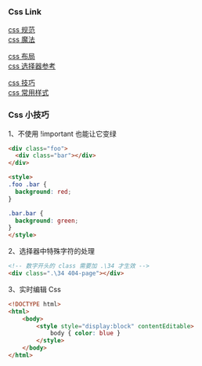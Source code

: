 
### Css Link
[css 规范](https://github.com/necolas/idiomatic-css/tree/master/translations/zh-CN)  
[css 魔法](https://github.com/cssmagic/CSS-Secrets)  

[css 布局](http://learnlayout.com/)  
[css 选择器参考](https://css4-selectors.com/selectors/)  

[css 技巧](https://github.com/AllThingsSmitty/css-protips/tree/master/translations/zh-CN)  
[css 常用样式](https://qishaoxuan.github.io/css_tricks/)  

### Css 小技巧
1、不使用 !important 也能让它变绿
```html
<div class="foo">
  <div class="bar"></div>
</div>

<style>
.foo .bar {
  background: red;
}

.bar.bar {
  background: green;
}
</style>
```

2、选择器中特殊字符的处理
```html
<!-- 数字开头的 class 需要加 .\34 才生效 -->
<div class=".\34 404-page"></div>
```

3、实时编辑 Css
```html
<!DOCTYPE html>
<html>
    <body>
        <style style="display:block" contentEditable>
            body { color: blue }
        </style>
    </body>
</html>
```